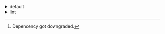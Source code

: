 <details>
<summary>default</summary>

| Platform | Dependency | Before | After | Change | Explicit |
| -: | - | - | - | - | - |
| linux-64 |new-package||0.10.1|Added|true|
||removed-package|0.10.1||Removed|true|
||bpy|0.10.1|2.10.1|Major Upgrade|true|
||polars|herads_0|herads_1|Only build string|true|
||python|0.10.0|0.10.1|Patch Upgrade|false|
| osx-arm64 |polars[^2]|0.10.0|0.9.1|Minor Downgrade|true|
||python|0.10.0|0.10.1|Patch Upgrade|true|

</details>

<details>
<summary>lint</summary>

| Platform | Dependency | Before | After | Change | Explicit |
| -: | - | - | - | - | - |
| linux-64 |polars|0.10.0|0.10.1|Patch Upgrade|true|
||python|0.10.0|0.10.1|Patch Upgrade|false|

</details>

[^1]: *Cursive* means explicit dependency.
[^2]: Dependency got downgraded.
